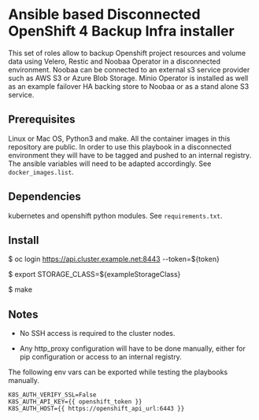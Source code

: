 # Ansible based Disconnected OpenShift 4 Backup Infra installer

This set of roles allow to backup Openshift project resources and volume data using Velero, Restic and Noobaa Operator in a disconnected environment. Noobaa can be connected to an external s3 service provider such as AWS S3 or Azure Blob Storage.
Minio Operator is installed as well as an example failover HA backing store to Noobaa or as a stand alone S3 service.

## Prerequisites

Linux or Mac OS, Python3 and make.
All the container images in this repository are public. In order to use this playbook in a disconnected environment they will have to be tagged and pushed to an internal registry. The ansible variables will need to be adapted accordingly. See `docker_images.list`.

## Dependencies

kubernetes and openshift python modules. See `requirements.txt`.

## Install

$ oc login https://api.cluster.example.net:8443 --token=${token}

$ export STORAGE_CLASS=${exampleStorageClass}

$ make

## Notes

* No SSH access is required to the cluster nodes.

* Any http_proxy configuration will have to be done manually, either for pip configuration or access to an internal registry.


The following env vars can be exported while testing the playbooks manually.
```
K8S_AUTH_VERIFY_SSL=False
K8S_AUTH_API_KEY={{ openshift_token }}
K8S_AUTH_HOST={{ https://openshift_api_url:6443 }}
```
